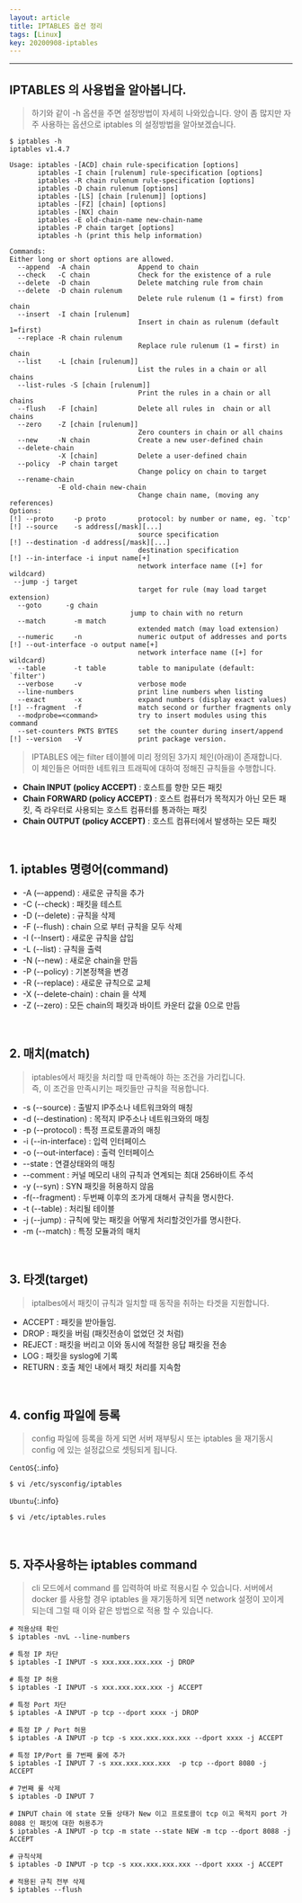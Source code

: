 ```yaml
---
layout: article
title: IPTABLES 옵션 정리
tags: [Linux]
key: 20200908-iptables
---
```


---

## IPTABLES 의 사용법을 알아봅니다.

> 하기와 같이 -h 옵션을 주면 설정방법이 자세히 나와있습니다.
> 양이 좀 많지만 자주 사용하는 옵션으로 iptables 의 설정방법을 알아보겠습니다.

```
$ iptables -h
iptables v1.4.7

Usage: iptables -[ACD] chain rule-specification [options]
       iptables -I chain [rulenum] rule-specification [options]
       iptables -R chain rulenum rule-specification [options]
       iptables -D chain rulenum [options]
       iptables -[LS] [chain [rulenum]] [options]
       iptables -[FZ] [chain] [options]
       iptables -[NX] chain
       iptables -E old-chain-name new-chain-name
       iptables -P chain target [options]
       iptables -h (print this help information)

Commands:
Either long or short options are allowed.
  --append  -A chain            Append to chain
  --check   -C chain            Check for the existence of a rule
  --delete  -D chain            Delete matching rule from chain
  --delete  -D chain rulenum
                                Delete rule rulenum (1 = first) from chain
  --insert  -I chain [rulenum]
                                Insert in chain as rulenum (default 1=first)
  --replace -R chain rulenum
                                Replace rule rulenum (1 = first) in chain
  --list    -L [chain [rulenum]]
                                List the rules in a chain or all chains
  --list-rules -S [chain [rulenum]]
                                Print the rules in a chain or all chains
  --flush   -F [chain]          Delete all rules in  chain or all chains
  --zero    -Z [chain [rulenum]]
                                Zero counters in chain or all chains
  --new     -N chain            Create a new user-defined chain
  --delete-chain
            -X [chain]          Delete a user-defined chain
  --policy  -P chain target
                                Change policy on chain to target
  --rename-chain
            -E old-chain new-chain
                                Change chain name, (moving any references)
Options:
[!] --proto     -p proto        protocol: by number or name, eg. `tcp'
[!] --source    -s address[/mask][...]
                                source specification
[!] --destination -d address[/mask][...]
                                destination specification
[!] --in-interface -i input name[+]
                                network interface name ([+] for wildcard)
 --jump -j target
                                target for rule (may load target extension)
  --goto      -g chain
                              jump to chain with no return
  --match       -m match
                                extended match (may load extension)
  --numeric     -n              numeric output of addresses and ports
[!] --out-interface -o output name[+]
                                network interface name ([+] for wildcard)
  --table       -t table        table to manipulate (default: `filter')
  --verbose     -v              verbose mode
  --line-numbers                print line numbers when listing
  --exact       -x              expand numbers (display exact values)
[!] --fragment  -f              match second or further fragments only
  --modprobe=<command>          try to insert modules using this command
  --set-counters PKTS BYTES     set the counter during insert/append
[!] --version   -V              print package version.
```

> IPTABLES 에는 filter 테이블에 미리 정의된 3가지 체인(아래)이 존재합니다.  
> 이 체인들은 어떠한 네트워크 트래픽에 대하여 정해진 규칙들을 수행합니다.

- **Chain INPUT (policy ACCEPT)**  : 호스트를 향한 모든 패킷
- **Chain FORWARD (policy ACCEPT)** : 호스트 컴퓨터가 목적지가 아닌 모든 패킷, 즉 라우터로 사용되는 호스트 컴퓨터를 통과하는 패킷
- **Chain OUTPUT (policy ACCEPT)** : 호스트 컴퓨터에서 발생하는 모든 패킷

<br>

## 1. iptables 명령어(command)

- -A (–-append) : 새로운 규칙을 추가
- -C (--check) : 패킷을 테스트
- -D (--delete) : 규칙을 삭제
- -F (--flush) : chain 으로 부터 규칙을 모두 삭제
- -I (--Insert) : 새로운 규칙을 삽입
- -L (--list) : 규칙을 출력
- -N (--new) : 새로운 chain을 만듬
- -P (--policy) : 기본정책을 변경
- -R (--replace) : 새로운 규칙으로 교체
- -X (--delete-chain) : chain 을 삭제
- -Z (--zero) : 모든 chain의 패킷과 바이트 카운터 값을 0으로 만듬

<br>

## 2. 매치(match)

> iptables에서 패킷을 처리할 때 만족해야 하는 조건을 가리킵니다.  
> 즉, 이 조건을 만족시키는 패킷들만 규칙을 적용합니다.

- -s (--source) : 출발지 IP주소나 네트워크와의 매칭
- -d (--destination) : 목적지 IP주소나 네트워크와의 매칭
- -p (--protocol) : 특정 프로토콜과의 매칭
- -i (--in-interface) : 입력 인터페이스
- -o (--out-interface) : 출력 인터페이스
- --state : 연결상태와의 매칭
- --comment : 커널 메모리 내의 규칙과 연계되는 최대 256바이트 주석
- -y (--syn) : SYN 패킷을 허용하지 않음
- -f(--fragment) : 두번째 이후의 조가게 대해서 규칙을 명시한다.
- -t (--table) : 처리될 테이블
- -j (--jump) : 규칙에 맞는 패킷을 어떻게 처리할것인가를 명시한다.
- -m (--match) : 특정 모듈과의 매치

<br>

## 3. 타겟(target)

> iptalbes에서 패킷이 규칙과 일치할 때 동작을 취하는 타겟을 지원합니다.

- ACCEPT : 패킷을 받아들임.
- DROP : 패킷을 버림 (패킷전송이 없었던 것 처럼)
- REJECT : 패킷을 버리고 이와 동시에 적절한 응답 패킷을 전송
- LOG : 패킷을 syslog에 기록
- RETURN : 호출 체인 내에서 패킷 처리를 지속함

<br>

## 4. config 파일에 등록

> config 파일에 등록을 하게 되면 서버 재부팅시 또는 iptables 을 재기동시 config 에 있는 설정값으로 셋팅되게 됩니다.

`CentOS`{:.info}
```
$ vi /etc/sysconfig/iptables
```

`Ubuntu`{:.info}
```
$ vi /etc/iptables.rules
```
<br>

## 5. 자주사용하는 iptables command

> cli 모드에서 command 를 입력하여 바로 적용시킬 수 있습니다.
> 서버에서 docker 를 사용할 경우 iptables 을 재기동하게 되면 network 설정이 꼬이게 되는데 그럴 때 이와 같은 방법으로 적용 할 수 있습니다.


```
# 적용상태 확인
$ iptables -nvL --line-numbers
```
```
# 특정 IP 차단
$ iptables -I INPUT -s xxx.xxx.xxx.xxx -j DROP

# 특정 IP 허용
$ iptables -I INPUT -s xxx.xxx.xxx.xxx -j ACCEPT
```
```
# 특정 Port 차단
$ iptables -A INPUT -p tcp --dport xxxx -j DROP

# 특정 IP / Port 허용
$ iptables -A INPUT -p tcp -s xxx.xxx.xxx.xxx --dport xxxx -j ACCEPT
```
```
# 특정 IP/Port 를 7번째 룰에 추가
$ iptables -I INPUT 7 -s xxx.xxx.xxx.xxx  -p tcp --dport 8080 -j ACCEPT

# 7번째 룰 삭제
$ iptables -D INPUT 7
```
```
# INPUT chain 에 state 모듈 상태가 New 이고 프로토콜이 tcp 이고 목적지 port 가 8088 인 패킷에 대한 허용추가
$ iptables -A INPUT -p tcp -m state --state NEW -m tcp --dport 8088 -j ACCEPT

# 규칙삭제
$ iptables -D INPUT -p tcp -s xxx.xxx.xxx.xxx --dport xxxx -j ACCEPT
```
```
# 적용된 규칙 전부 삭제
$ iptables --flush
```
